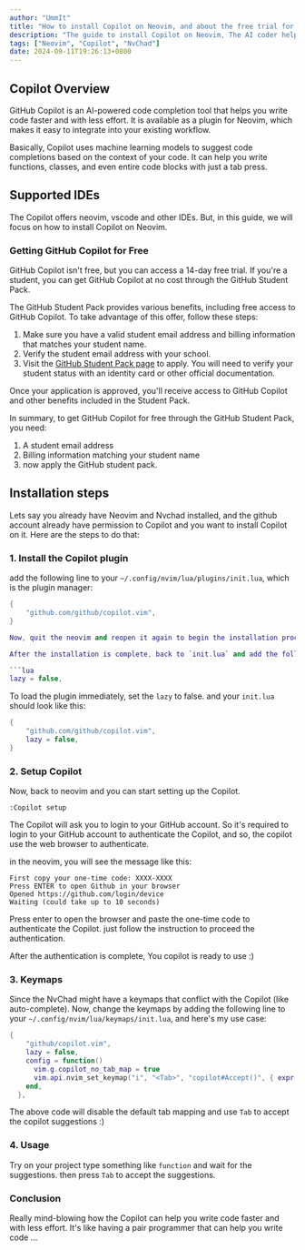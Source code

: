 ```yaml
---
author: "UmmIt"
title: "How to install Copilot on Neovim, and about the free trial for students"
description: "The guide to install Copilot on Neovim, The AI coder helper made by GitHub."
tags: ["Neovim", "Copilot", "NvChad"]
date: 2024-09-11T19:26:13+0800
---
```


## Copilot Overview

GitHub Copilot is an AI-powered code completion tool that helps you write code faster and with less effort. It is available as a plugin for Neovim, which makes it easy to integrate into your existing workflow.

Basically, Copilot uses machine learning models to suggest code completions based on the context of your code. It can help you write functions, classes, and even entire code blocks with just a tab press.

## Supported IDEs

The Copilot offers neovim, vscode and other IDEs. But, in this guide, we will focus on how to install Copilot on Neovim.

### Getting GitHub Copilot for Free

GitHub Copilot isn't free, but you can access a 14-day free trial. If you're a student, you can get GitHub Copilot at no cost through the GitHub Student Pack.

The GitHub Student Pack provides various benefits, including free access to GitHub Copilot. To take advantage of this offer, follow these steps:

1. Make sure you have a valid student email address and billing information that matches your student name.
2. Verify the student email address with your school.
3. Visit the [GitHub Student Pack page](https://education.github.com/pack) to apply. You will need to verify your student status with an identity card or other official documentation.

Once your application is approved, you'll receive access to GitHub Copilot and other benefits included in the Student Pack.

In summary, to get GitHub Copilot for free through the GitHub Student Pack, you need:

1. A student email address
2. Billing information matching your student name
3. now apply the GitHub student pack.

## Installation steps

Lets say you already have Neovim and Nvchad installed, and the github account already have permission to Copilot and you want to install Copilot on it. Here are the steps to do that:

### 1. Install the Copilot plugin

add the following line to your `~/.config/nvim/lua/plugins/init.lua`, which is the plugin manager:

```lua
{
    "github.com/github/copilot.vim",
}

Now, quit the neovim and reopen it again to begin the installation process, it will automatically install the plugin.

After the installation is complete, back to `init.lua` and add the following line to enable the plugin:

```lua
lazy = false,
```

To load the plugin immediately, set the `lazy` to false. and your `init.lua` should look like this:

```lua
{
    "github.com/github/copilot.vim",
    lazy = false,
}
```

### 2. Setup Copilot

Now, back to neovim and you can start setting up the Copilot.

```shell
:Copilot setup
```

The Copilot will ask you to login to your GitHub account. So it's required to login to your GitHub account to authenticate the Copilot, and so, the copilot use the web browser to authenticate.

in the neovim, you will see the message like this:

```
First copy your one-time code: XXXX-XXXX
Press ENTER to open Github in your browser
Opened https://github.com/login/device
Waiting (could take up to 10 seconds)
```

Press enter to open the browser and paste the one-time code to authenticate the Copilot. just follow the instruction to proceed the authentication.

After the authentication is complete, You copilot is ready to use :)

### 3. Keymaps

Since the NvChad might have a keymaps that conflict with the Copilot (like auto-complete). Now, change the keymaps by adding the following line to your `~/.config/nvim/lua/keymaps/init.lua`, and here's my use case:

```lua
{
    "github/copilot.vim",
    lazy = false,
    config = function()
      vim.g.copilot_no_tab_map = true
      vim.api.nvim_set_keymap("i", "<Tab>", "copilot#Accept()", { expr = true, silent = true })
    end,
  },
```

The above code will disable the default tab mapping and use `Tab` to accept the copilot suggestions :)

### 4. Usage

Try on your project type something like `function` and wait for the suggestions. then press `Tab` to accept the suggestions.

### Conclusion

Really mind-blowing how the Copilot can help you write code faster and with less effort. It's like having a pair programmer that can help you write code ...

